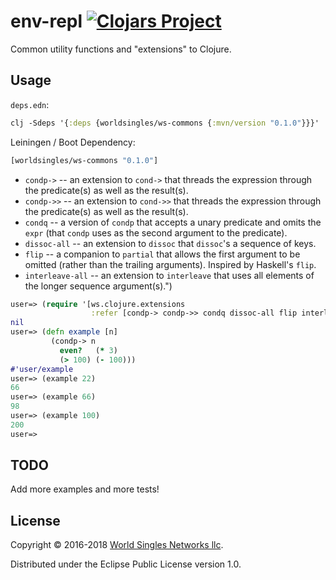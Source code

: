 # env-repl [![Clojars Project](http://clojars.org/worldsingles/ws-commons/latest-version.svg)](http://clojars.org/worldsingles/ws-commons)

Common utility functions and "extensions" to Clojure.

## Usage

`deps.edn`:

``` clojure
clj -Sdeps '{:deps {worldsingles/ws-commons {:mvn/version "0.1.0"}}}'
```

Leiningen / Boot Dependency:

``` clojure
[worldsingles/ws-commons "0.1.0"]
```

* `condp->` -- an extension to `cond->` that threads the expression through the predicate(s) as well as the result(s).
* `condp->>` -- an extension to `cond->>` that threads the expression through the predicate(s) as well as the result(s).
* `condq` -- a version of `condp` that accepts a unary predicate and omits the `expr` (that `condp` uses as the second argument to the predicate).
* `dissoc-all` -- an extension to `dissoc` that `dissoc`'s a sequence of keys.
* `flip` -- a companion to `partial` that allows the first argument to be omitted (rather than the trailing arguments). Inspired by Haskell's `flip`.
* `interleave-all` -- an extension to `interleave` that uses all elements of the longer sequence argument(s).")

``` clojure
user=> (require '[ws.clojure.extensions
                  :refer [condp-> condp->> condq dissoc-all flip interleave-all]])
nil
user=> (defn example [n]
         (condp-> n
           even?   (* 3)
           (> 100) (- 100)))
#'user/example
user=> (example 22)
66
user=> (example 66)
98
user=> (example 100)
200
user=>
```

## TODO

Add more examples and more tests!

## License

Copyright © 2016-2018 [World Singles Networks llc](https://worldsinglesnetworks.com/).

Distributed under the Eclipse Public License version 1.0.
